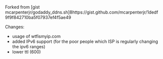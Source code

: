Forked from [gist mcarpenterjr/godaddy_ddns.sh]8https://gist.github.com/mcarpenterjr/1dedf9f9f842710ba5f07937ef4f5ae49

Changes:
* usage of wtfismyip.com
* added IPv6 support (for the poor people which ISP is regularly changing the ipv6 ranges)
* lower ttl (600)
